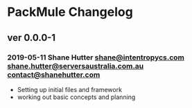 # PackMule Changelog
## ver 0.0.0-1
### 2019-05-11	Shane Hutter <shane@intentropycs.com> <shane.hutter@serversaustralia.com.au> <contact@shanehutter.com>
* Setting up initial files and framework
* working out basic concepts and planning
